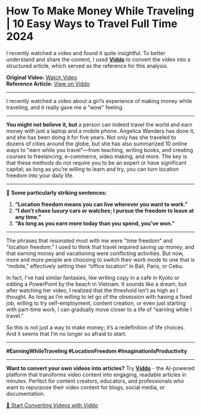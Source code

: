 # How To Make Money While Traveling | 10 Easy Ways to Travel Full Time 2024

I recently watched a video and found it quite insightful. To better understand and share the content, I used **[Viddo](https://viddo.pro/)** to convert the video into a structured article, which served as the reference for this analysis.

**Original Video:** [Watch Video](https://www.youtube.com/watch?v=zRcysYfxKyg)  
**Reference Article:** [View on Viddo](https://viddo.pro/zh/video-result/cf01bcc3-3328-44c6-8214-4c19bba830e4)

---

I recently watched a video about a girl’s experience of making money while traveling, and it really gave me a "wow" feeling.

---

**You might not believe it, but** a person can indeed travel the world and earn money with just a laptop and a mobile phone. Angelica Wanders has done it, and she has been doing it for five years. Not only has she traveled to dozens of cities around the globe, but she has also summarized 10 online ways to "earn while you travel"—from teaching, writing books, and creating courses to freelancing, e-commerce, video making, and more. The key is that these methods do not require you to be an expert or have significant capital; as long as you’re willing to learn and try, you can turn location freedom into your daily life.

---

🌟 **Some particularly striking sentences:**

1. **“Location freedom means you can live wherever you want to work.”**  
2. **“I don’t chase luxury cars or watches; I pursue the freedom to leave at any time.”**  
3. **“As long as you earn more today than you spend, you’ve won.”**

---

The phrases that resonated most with me were "time freedom" and "location freedom." I used to think that travel required saving up money, and that earning money and vacationing were conflicting activities. But now, more and more people are choosing to switch their work mode to one that is “mobile,” effectively setting their “office location” in Bali, Paris, or Cebu.

In fact, I’ve had similar fantasies, like writing copy in a café in Kyoto or editing a PowerPoint by the beach in Vietnam. It sounds like a dream, but after watching her video, I realized that the threshold isn't as high as I thought. As long as I’m willing to let go of the obsession with having a fixed job, willing to try self-employment, content creation, or even just starting with part-time work, I can gradually move closer to a life of "earning while I travel."

So this is not just a way to make money; it’s a redefinition of life choices. And it seems that I’m no longer so afraid to start.

---

**#EarningWhileTraveling #LocationFreedom #ImaginationIsProductivity**

---

**Want to convert your own videos into articles?** Try **[Viddo](https://viddo.pro/)** - the AI-powered platform that transforms video content into engaging, readable articles in minutes. Perfect for content creators, educators, and professionals who want to repurpose their video content for blogs, social media, or documentation.

[🚀 Start Converting Videos with Viddo](https://viddo.pro/)